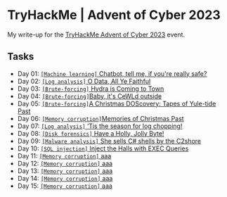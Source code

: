 # TryHackMe | Advent of Cyber 2023
My write-up for the [TryHackMe Advent of Cyber 2023](https://tryhackme.com/room/adventofcyber2023) event.

## Tasks
* Day 01: [`[Machine learning]` Chatbot, tell me, if you're really safe?](./Day_1)
* Day 02: [`[Log analysis]` O Data, All Ye Faithful](./Day_2)
* Day 03: [`[Brute-forcing]` Hydra is Coming to Town](./Day_3)
* Day 04: [`[Brute-forcing]`Baby, it's CeWLd outside](./Day_4)
* Day 05: [`[Brute-forcing]`A Christmas DOScovery: Tapes of Yule-tide Past](./Day_5)
* Day 06: [`[Memory corruption]`Memories of Christmas Past](./Day_6)
* Day 07: [`[Log analysis]` ‘Tis the season for log chopping!](./Day_7)
* Day 08: [`[Disk forensics]` Have a Holly, Jolly Byte!](./Day_8)
* Day 09: [`[Malware analysis]` She sells C# shells by the C2shore](./Day_9)
* Day 10: [`[SQL injection]` Inject the Halls with EXEC Queries](./Day_10)
* Day 11: [`[Memory corruption]` aaa](./Day_11)
* Day 12: [`[Memory corruption]` aaa](./Day_12)
* Day 13: [`[Memory corruption]` aaa](./Day_13)
* Day 14: [`[Memory corruption]` aaa](./Day_14)
* Day 15: [`[Memory corruption]` aaa](./Day_15)
